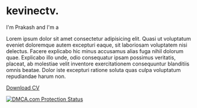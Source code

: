 # kevinectv.

I'm Prakash and I'm a

Lorem ipsum dolor sit amet consectetur adipisicing elit. Quasi ut voluptatum eveniet doloremque autem excepturi eaque, sit laboriosam voluptatem nisi delectus. Facere explicabo hic minus accusamus alias fuga nihil dolorum quae. Explicabo illo unde, odio consequatur ipsam possimus veritatis, placeat, ab molestiae velit inventore exercitationem consequuntur blanditiis omnis beatae. Dolor iste excepturi ratione soluta quas culpa voluptatum repudiandae harum non.

[Download CV]()

 [![DMCA.com Protection Status](https://images.dmca.com/Badges/dmca_protected_sml_120i.png?ID=dba01045-2c10-475c-8e18-b254c8b64c59)](http://www.dmca.com/Protection/Status.aspx?ID=dba01045-2c10-475c-8e18-b254c8b64c59)

